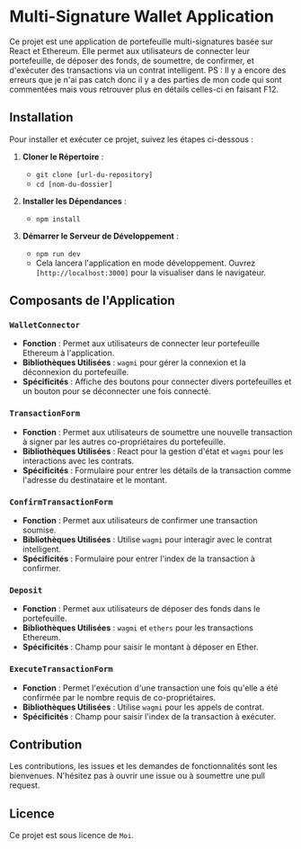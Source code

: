 # Multi-Signature Wallet Application

Ce projet est une application de portefeuille multi-signatures basée sur React et Ethereum. Elle permet aux utilisateurs de connecter leur portefeuille, de déposer des fonds, de soumettre, de confirmer, et d'exécuter des transactions via un contrat intelligent.
PS : Il y a encore des erreurs que je n'ai pas catch donc il y a des parties de mon code qui sont commentées mais vous retrouver plus en détails celles-ci en faisant F12.

## Installation

Pour installer et exécuter ce projet, suivez les étapes ci-dessous :

1. **Cloner le Répertoire** :
   * `git clone [url-du-repository]`
   * `cd [nom-du-dossier]`

3. **Installer les Dépendances** :
   * `npm install`

4. **Démarrer le Serveur de Développement** :
   * `npm run dev`
   * Cela lancera l'application en mode développement. Ouvrez `[http://localhost:3000]` pour la visualiser dans le navigateur.

## Composants de l'Application

### `WalletConnector`

- **Fonction** : Permet aux utilisateurs de connecter leur portefeuille Ethereum à l'application.
- **Bibliothèques Utilisées** : `wagmi` pour gérer la connexion et la déconnexion du portefeuille.
- **Spécificités** : Affiche des boutons pour connecter divers portefeuilles et un bouton pour se déconnecter une fois connecté.

### `TransactionForm`

- **Fonction** : Permet aux utilisateurs de soumettre une nouvelle transaction à signer par les autres co-propriétaires du portefeuille.
- **Bibliothèques Utilisées** : React pour la gestion d'état et `wagmi` pour les interactions avec les contrats.
- **Spécificités** : Formulaire pour entrer les détails de la transaction comme l'adresse du destinataire et le montant.

### `ConfirmTransactionForm`

- **Fonction** : Permet aux utilisateurs de confirmer une transaction soumise.
- **Bibliothèques Utilisées** : Utilise `wagmi` pour interagir avec le contrat intelligent.
- **Spécificités** : Formulaire pour entrer l'index de la transaction à confirmer.

### `Deposit`

- **Fonction** : Permet aux utilisateurs de déposer des fonds dans le portefeuille.
- **Bibliothèques Utilisées** : `wagmi` et `ethers` pour les transactions Ethereum.
- **Spécificités** : Champ pour saisir le montant à déposer en Ether.

### `ExecuteTransactionForm`

- **Fonction** : Permet l'exécution d'une transaction une fois qu'elle a été confirmée par le nombre requis de co-propriétaires.
- **Bibliothèques Utilisées** : Utilise `wagmi` pour les appels de contrat.
- **Spécificités** : Champ pour saisir l'index de la transaction à exécuter.

## Contribution

Les contributions, les issues et les demandes de fonctionnalités sont les bienvenues. N'hésitez pas à ouvrir une issue ou à soumettre une pull request.

## Licence

Ce projet est sous licence de `Moi`.

